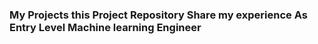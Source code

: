 ### My Projects this Project Repository Share my experience As Entry Level Machine learning Engineer
